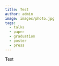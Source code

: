 ```yaml
---
title: Test
author: admin
image: images/photo.jpg
tags:
  - talks
  - paper
  - graduation
  - poster
  - press
---
```


Test
